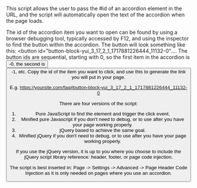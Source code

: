 This script allows the user to pass the #id of an accordion element in the URL, and the script will automatically open the text of the accordion when the page loads.

The id of the accordion item you want to open can be found by using a browser debugging tool, typically accessed by F12, and using the inspector to find the button within the accordion.
The button will look something like this: <button id="button-block-yui_3_17_2_1_1717881226444_11132-0"....
The button ids are sequential, starting with 0, so the first item in the accordion is <button block id>-0, the second is <button block id>-1, etc.
Copy the id of the item you want to click, and use this to generate the link you will put in your page.

E.g. https://yoursite.com/faq#button-block-yui_3_17_2_1_1717881226444_11132-0

There are four versions of the script:
1) Pure JavaScript to find the element and trigger the click event.
2) Minified pure Javascript if you don't need to debug, or to use after you have your page working properly.
3) jQuery based to achieve the same goal.
4) Minified jQuery if you don't need to debug, or to use after you have your page working properly.

If you use the jQuery version, it is up to you where you choose to include the jQuery script library reference: header, footer, or page code injection.

The script is best inserted in: Page -> Settings -> Advanced -> Page Header Code Injection as it is only needed on pages where you use an accordion.
